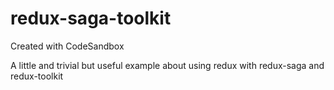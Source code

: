 # redux-saga-toolkit
Created with CodeSandbox

A little and trivial but useful example about using redux with redux-saga and redux-toolkit
